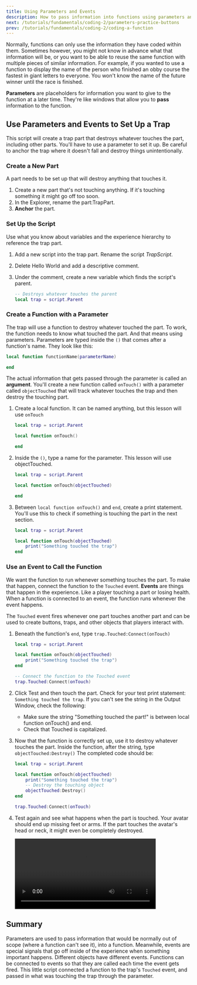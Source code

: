 ```yaml
---
title: Using Parameters and Events
description: How to pass information into functions using parameters and arguments. Also covers connecting functions to events.
next: /tutorials/fundamentals/coding-2/parameters-practice-buttons
prev: /tutorials/fundamentals/coding-2/coding-a-function
---
```


Normally, functions can only use the information they have coded within them. Sometimes however, you might not know in advance what that information will be, or you want to be able to reuse the same function with multiple pieces of similar information. For example, if you wanted to use a function to display the name of the person who finished an obby course the fastest in giant letters to everyone. You won't know the name of the future winner until the race is finished.

**Parameters** are placeholders for information you want to give to the function at a later time. They're like windows that allow you to **pass** information to the function.

## Use Parameters and Events to Set Up a Trap

This script will create a trap part that destroys whatever touches the part, including other parts. You'll have to use a parameter to set it up. Be careful to anchor the trap where it doesn't fall and destroy things unintentionally.

### Create a New Part

A part needs to be set up that will destroy anything that touches it.

1. Create a new part that's not touching anything. If it's touching something it might go off too soon.
2. In the Explorer, rename the part:TrapPart.
3. **Anchor** the part.

### Set Up the Script

Use what you know about variables and the experience hierarchy to reference the trap part.

1. Add a new script into the trap part. Rename the script _TrapScript_.
2. Delete Hello World and add a descriptive comment.
3. Under the comment, create a new variable which finds the script's parent.

   ```lua
   -- Destroys whatever touches the parent
   local trap = script.Parent

   ```

### Create a Function with a Parameter

The trap will use a function to destroy whatever touched the part. To work, the function needs to know what touched the part. And that means using parameters. Parameters are typed inside the `()` that comes after a function's name. They look like this:

```lua
local function functionName(parameterName)

end
```

The actual information that gets passed through the parameter is called an **argument**. You'll create a new function called `onTouch()` with a parameter called `objectTouched` that will track whatever touches the trap and then destroy the touching part.

1. Create a local function. It can be named anything, but this lesson will use `onTouch`

   ```lua
   local trap = script.Parent

   local function onTouch()

   end
   ```

2. Inside the `()`, type a name for the parameter. This lesson will use objectTouched.

   ```lua
   local trap = script.Parent

   local function onTouch(objectTouched)

   end
   ```

3. Between `local function onTouch()` and `end`, create a print statement. You'll use this to check if something is touching the part in the next section.

   ```lua
   local trap = script.Parent

   local function onTouch(objectTouched)
       print("Something touched the trap")
   end
   ```

### Use an Event to Call the Function

We want the function to run whenever something touches the part. To make that happen, connect the function to the `Touched` event. **Events** are things that happen in the experience. Like a player touching a part or losing health. When a function is connected to an event, the function runs whenever the event happens.

The `Touched` event fires whenever one part touches another part and can be used to create buttons, traps, and other objects that players interact with.

1. Beneath the function's `end`, type `trap.Touched:Connect(onTouch)`

   ```lua
   local trap = script.Parent

   local function onTouch(objectTouched)
       print("Something touched the trap")
   end

   -- Connect the function to the Touched event
   trap.Touched:Connect(onTouch)
   ```

2. Click Test and then touch the part. Check for your test print statement: `Something touched the trap`. If you can't see the string in the Output Window, check the following:

   - Make sure the string "Something touched the part!" is between local function onTouch() and end.
   - Check that Touched is capitalized.

3. Now that the function is correctly set up, use it to destroy whatever touches the part. Inside the function, after the string, type `objectTouched:Destroy()` The completed code should be:

   ```lua
   local trap = script.Parent

   local function onTouch(objectTouched)
       print("Something touched the trap")
       -- Destroy the touching object
       objectTouched:Destroy()
   end

   trap.Touched:Connect(onTouch)
   ```

4. Test again and see what happens when the part is touched. Your avatar should end up missing feet or arms. If the part touches the avatar's head or neck, it might even be completely destroyed.

   <video controls src="../../../assets/education/coding-2/parameters-and-events_trap.mp4" width="80%"></video>

## Summary

Parameters are used to pass information that would be normally out of scope (where a function can't see it), into a function. Meanwhile, events are special signals that go off inside of the experience when something important happens. Different objects have different events. Functions can be connected to events so that they are called each time the event gets fired. This little script connected a function to the trap's `Touched` event, and passed in what was touching the trap through the parameter.
